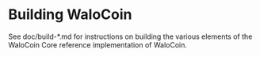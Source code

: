 Building WaloCoin
================

See doc/build-*.md for instructions on building the various
elements of the WaloCoin Core reference implementation of WaloCoin.
